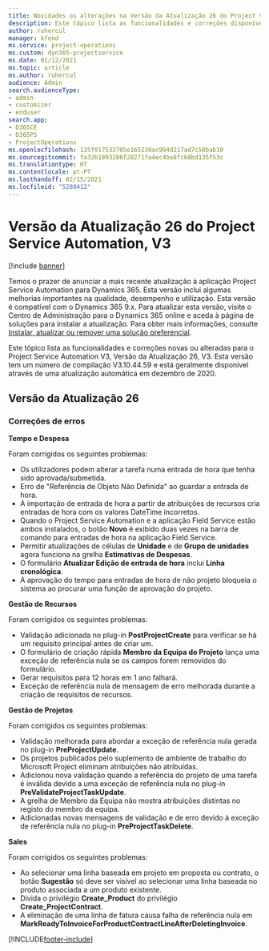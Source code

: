 ```yaml
---
title: Novidades ou alterações na Versão da Atualização 26 do Project Service Automation, V3
description: Este tópico lista as funcionalidades e correções disponíveis no Project Service Automation V3, Versão da Atualização 26, V3.
author: ruhercul
manager: kfend
ms.service: project-operations
ms.custom: dyn365-projectservice
ms.date: 01/12/2021
ms.topic: article
ms.author: ruhercul
audience: Admin
search.audienceType:
- admin
- customizer
- enduser
search.app:
- D365CE
- D365PS
- ProjectOperations
ms.openlocfilehash: 135f017533705e165230ac994d217ad7c58bab10
ms.sourcegitcommit: fa32b1893286f20271fa4ec4be8fc68bd135f53c
ms.translationtype: HT
ms.contentlocale: pt-PT
ms.lasthandoff: 02/15/2021
ms.locfileid: "5280412"
---
```

# <a name="project-service-automation-update-release-26-v3"></a>Versão da Atualização 26 do Project Service Automation, V3

[!include [banner](../includes/psa-now-project-operations.md)]

Temos o prazer de anunciar a mais recente atualização à aplicação Project Service Automation para Dynamics 365. Esta versão inclui algumas melhorias importantes na qualidade, desempenho e utilização. Esta versão é compatível com o Dynamics 365 9.x. Para atualizar esta versão, visite o Centro de Administração para o Dynamics 365 online e aceda à página de soluções para instalar a atualização. Para obter mais informações, consulte [Instalar, atualizar ou remover uma solução preferencial](https://docs.microsoft.com/power-platform/admin/install-remove-preferred-solution).

Este tópico lista as funcionalidades e correções novas ou alteradas para o Project Service Automation V3, Versão da Atualização 26, V3. Esta versão tem um número de compilação V3.10.44.59 e está geralmente disponível através de uma atualização automática em dezembro de 2020.

## <a name="update-release-26"></a>Versão da Atualização 26

### <a name="bug-fixes"></a>Correções de erros

**Tempo e Despesa**

Foram corrigidos os seguintes problemas:

- Os utilizadores podem alterar a tarefa numa entrada de hora que tenha sido aprovada/submetida.
- Erro de "Referência de Objeto Não Definida" ao guardar a entrada de hora.
- A importação de entrada de hora a partir de atribuições de recursos cria entradas de hora com os valores DateTime incorretos.
- Quando o Project Service Automation e a aplicação Field Service estão ambos instalados, o botão **Novo** é exibido duas vezes na barra de comando para entradas de hora na aplicação Field Service.
- Permitir atualizações de células de **Unidade** e de **Grupo de unidades** agora funciona na grelha **Estimativas de Despesas**.
- O formulário **Atualizar Edição de entrada de hora** inclui **Linha cronológica**.
- A aprovação do tempo para entradas de hora de não projeto bloqueia o sistema ao procurar uma função de aprovação do projeto.

**Gestão de Recursos**

Foram corrigidos os seguintes problemas:

- Validação adicionada no plug-in **PostProjectCreate** para verificar se há um requisito principal antes de criar um.
- O formulário de criação rápida **Membro da Equipa do Projeto** lança uma exceção de referência nula se os campos forem removidos do formulário.
- Gerar requisitos para 12 horas em 1 ano falhará.
- Exceção de referência nula de mensagem de erro melhorada durante a criação de requisitos de recursos.

**Gestão de Projetos**

Foram corrigidos os seguintes problemas:

- Validação melhorada para abordar a exceção de referência nula gerada no plug-in **PreProjectUpdate**.
- Os projetos publicados pelo suplemento de ambiente de trabalho do Microsoft Project eliminam atribuições não atribuídas.
- Adicionou nova validação quando a referência do projeto de uma tarefa é inválida devido a uma exceção de referência nula no plug-in **PreValidateProjectTaskUpdate**.
- A grelha de Membro da Equipa não mostra atribuições distintas no registo do membro da equipa.
- Adicionadas novas mensagens de validação e de erro devido à exceção de referência nula no plug-in **PreProjectTaskDelete**.

**Sales**

Foram corrigidos os seguintes problemas:

- Ao selecionar uma linha baseada em projeto em proposta ou contrato, o botão **Sugestão** só deve ser visível ao selecionar uma linha baseada no produto associada a um produto existente.
- Divida o privilégio **Create_Product** do privilégio **Create_ProjectContract**.
- A eliminação de uma linha de fatura causa falha de referência nula em **MarkReadyToInvoiceForProductContractLineAfterDeletingInvoice**.


[!INCLUDE[footer-include](../includes/footer-banner.md)]